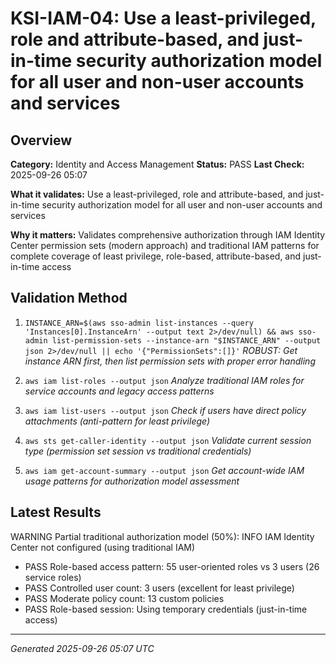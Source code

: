 # KSI-IAM-04: Use a least-privileged, role and attribute-based, and just-in-time security authorization model for all user and non-user accounts and services

## Overview

**Category:** Identity and Access Management
**Status:** PASS
**Last Check:** 2025-09-26 05:07

**What it validates:** Use a least-privileged, role and attribute-based, and just-in-time security authorization model for all user and non-user accounts and services

**Why it matters:** Validates comprehensive authorization through IAM Identity Center permission sets (modern approach) and traditional IAM patterns for complete coverage of least privilege, role-based, attribute-based, and just-in-time access

## Validation Method

1. `INSTANCE_ARN=$(aws sso-admin list-instances --query 'Instances[0].InstanceArn' --output text 2>/dev/null) && aws sso-admin list-permission-sets --instance-arn "$INSTANCE_ARN" --output json 2>/dev/null || echo '{"PermissionSets":[]}'`
   *ROBUST: Get instance ARN first, then list permission sets with proper error handling*

2. `aws iam list-roles --output json`
   *Analyze traditional IAM roles for service accounts and legacy access patterns*

3. `aws iam list-users --output json`
   *Check if users have direct policy attachments (anti-pattern for least privilege)*

4. `aws sts get-caller-identity --output json`
   *Validate current session type (permission set session vs traditional credentials)*

5. `aws iam get-account-summary --output json`
   *Get account-wide IAM usage patterns for authorization model assessment*

## Latest Results

WARNING Partial traditional authorization model (50%): INFO IAM Identity Center not configured (using traditional IAM)
- PASS Role-based access pattern: 55 user-oriented roles vs 3 users (26 service roles)
- PASS Controlled user count: 3 users (excellent for least privilege)
- PASS Moderate policy count: 13 custom policies
- PASS Role-based session: Using temporary credentials (just-in-time access)

---
*Generated 2025-09-26 05:07 UTC*